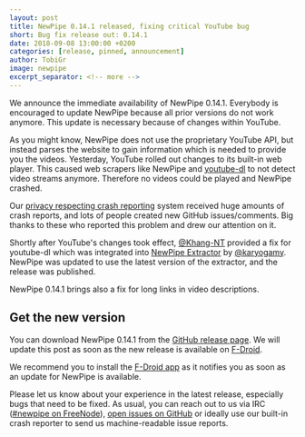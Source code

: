 ```yaml
---
layout: post
title: NewPipe 0.14.1 released, fixing critical YouTube bug
short: Bug fix release out: 0.14.1
date: 2018-09-08 13:00:00 +0200
categories: [release, pinned, announcement]
author: TobiGr
image: newpipe
excerpt_separator: <!-- more -->
---
```


We announce the immediate availability of NewPipe 0.14.1. Everybody is encouraged to update NewPipe because all prior versions do not work anymore. This update is necessary because of changes within YouTube.

<!-- more -->

As you might know, NewPipe does not use the proprietary YouTube API, but instead parses the website to gain information which is needed to provide you the videos. Yesterday, YouTube rolled out changes to its built-in web player. This caused web scrapers like NewPipe and [youtube-dl](https://github.com/rg3/youtube-dl/) to not detect video streams anymore.
Therefore no videos could be played and NewPipe crashed.

Our [privacy respecting crash reporting](https://github.com/TeamNewPipe/CrashReportImporter) system received huge amounts of crash reports, and lots of people created new GitHub issues/comments. Big thanks to these who reported this problem and drew our attention on it.

Shortly after YouTube's changes took effect, [@Khang-NT](https://github.com/Khang-NT) provided a fix for youtube-dl which was integrated into [NewPipe Extractor](https://github.com/TeamNewPipe/NewPipeExtractor) by [@karyogamy](https://github.com/karyogamy). NewPipe was updated to use the latest version of the extractor, and the release was published.

NewPipe 0.14.1 brings also a fix for long links in video descriptions.


## Get the new version

You can download NewPipe 0.14.1 from the [GitHub release page](https://github.com/TeamNewPipe/NewPipe/releases/tag/v0.14.1). We will update this post as soon as the new release is available on [F-Droid](https://f-droid.org).

We recommend you to install the [F-Droid app](https://f-droid.org/) as it notifies you as soon as an update for NewPipe is available.

Please let us know about your experience in the latest release, especially bugs that need to be fixed. As usual, you can reach out to us via IRC ([#newpipe on FreeNode](https://webchat.freenode.net/?channels=newpipe)), [open issues on GitHub](https://github.com/TeamNewPipe/NewPipe/issues/new) or ideally use our built-in crash reporter to send us machine-readable issue reports.
